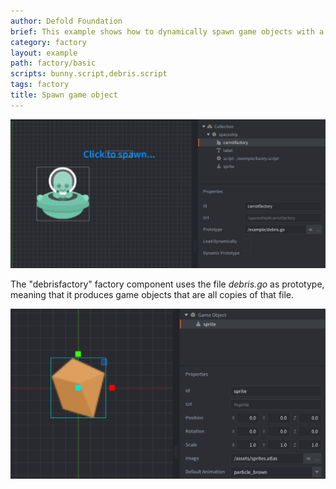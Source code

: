 ```yaml
---
author: Defold Foundation
brief: This example shows how to dynamically spawn game objects with a factory component.
category: factory
layout: example
path: factory/basic
scripts: bunny.script,debris.script
tags: factory
title: Spawn game object
---
```



![basic](basic.png)

The "debrisfactory" factory component uses the file *debris.go* as prototype, meaning that it produces game objects that are all copies of that file.

![debris](debris.png)
